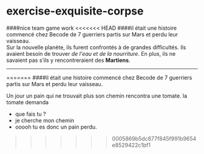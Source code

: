 # exercise-exquisite-corpse
####nice team game work
<<<<<<< HEAD
####il était une histoire commencé chez Becode de 7 guerriers partis sur Mars et perdu leur vaisseau.   
Sur la nouvelle planète, ils furent confrontés à de grandes difficultés.
Ils avaient besoin de trouver _de l'eau et de la nourriture_.
En plus, ils ne savaient pas s’ils y rencontreraient des **Martiens**.
____

=======
####il était une histoire commencé chez Becode de 7 guerriers partis sur Mars et perdu leur vaisseau.

Un jour un pain qui ne trouvait plus son chemin rencontra une tomate. la tomate demanda 

- que fais tu ? 
- je cherche mon chemin 
- ooooh tu es donc un pain perdu.
>>>>>>> 0005869b5dc877f845f991b9654e8529422c1bf1
